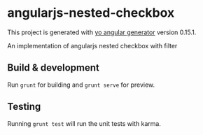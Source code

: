 
# angularjs-nested-checkbox


This project is generated with [yo angular generator](https://github.com/yeoman/generator-angular)
version 0.15.1.

An implementation of angularjs nested checkbox with filter

## Build & development

Run `grunt` for building and `grunt serve` for preview.

## Testing

Running `grunt test` will run the unit tests with karma.


